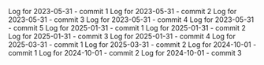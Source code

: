 Log for 2023-05-31 - commit 1
Log for 2023-05-31 - commit 2
Log for 2023-05-31 - commit 3
Log for 2023-05-31 - commit 4
Log for 2023-05-31 - commit 5
Log for 2025-01-31 - commit 1
Log for 2025-01-31 - commit 2
Log for 2025-01-31 - commit 3
Log for 2025-01-31 - commit 4
Log for 2025-03-31 - commit 1
Log for 2025-03-31 - commit 2
Log for 2024-10-01 - commit 1
Log for 2024-10-01 - commit 2
Log for 2024-10-01 - commit 3
